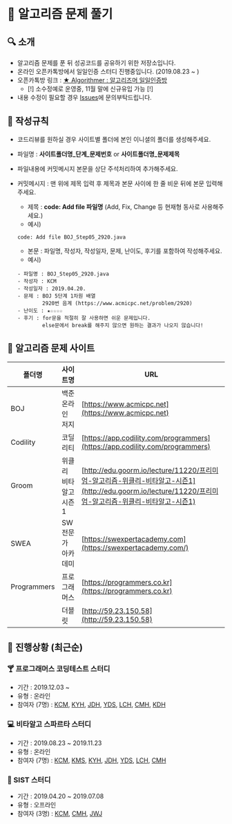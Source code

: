 # :crown: 알고리즘 문제 풀기

## 🔍 소개

- 알고리즘 문제를 푼 뒤 성공코드를 공유하기 위한 저장소입니다.
- 온라인 오픈카톡방에서 일일인증 스터디 진행중입니다. (2019.08.23 ~ )
- 오픈카톡방 링크 : [★ Algorithmer : 알고리즈머 일일인증방](https://open.kakao.com/o/gBu3SdBb)
  - [!] 소수정예로 운영중, 11월 말에 신규유입 가능 [!]
- 내용 수정이 필요할 경우 [Issues](https://github.com/Chanmi-Kim/Algorithm-problem-solving/issues)에 문의부탁드립니다.

## 📝 작성규칙

- 코드리뷰를 원하실 경우 사이트별 폴더에 본인 이니셜의 폴더를 생성해주세요.
- 파일명 : **사이트폴더명_단계_문제번호** or **사이트폴더명_문제제목**
- 파일내용에 커밋메시지 본문을 상단 주석처리하여 추가해주세요.
- 커밋메시지 : 맨 위에 제목 입력 후 제목과 본문 사이에 한 줄 비운 뒤에 본문 입력해주세요.
  - 제목 : **code: Add file 파일명** (Add, Fix, Change 등 현재형 동사로 사용해주세요.)
  - 예시)
   ```git
  code: Add file BOJ_Step05_2920.java
  ```
  - 본문 : 파일명, 작성자, 작성일자, 문제, 난이도, 후기를 포함하여 작성해주세요.
  - 예시)
  
  ```git 
  - 파일명 : BOJ_Step05_2920.java
  - 작성자 : KCM
  - 작성일자 : 2019.04.20.
  - 문제 : BOJ 5단계 1차원 배열
          2920번 음계 (https://www.acmicpc.net/problem/2920)
  - 난이도 : ★☆☆☆☆ 
  - 후기 : for문을 적절히 잘 사용하면 쉬운 문제입니다.
          else문에서 break를 해주지 않으면 원하는 결과가 나오지 않습니다!
  ```
  
  
## 🧭 알고리즘 문제 사이트

| 폴더명       | 사이트명             | URL                                                          |
| ----------- | -------------------- | ------------------------------------------------------------ |
| BOJ         | 백준 온라인 저지      | [https://www.acmicpc.net](https://www.acmicpc.net)           |
| Codility    | 코딜리티             | [https://app.codility.com/programmers](https://app.codility.com/programmers) |
| Groom       | 위클리 비타알고 시즌1 | [http://edu.goorm.io/lecture/11220/프리미엄-알고리즘-위클리-비타알고-시즌1](http://edu.goorm.io/lecture/11220/프리미엄-알고리즘-위클리-비타알고-시즌1) |
| SWEA        | SW 전문가 아카데미    | [https://swexpertacademy.com](https://swexpertacademy.com/)  |
| Programmers | 프로그래머스          | [https://programmers.co.kr](https://programmers.co.kr)  |
|             | 더블릿               | [http://59.23.150.58](http://59.23.150.58)                   |


## 📑 진행상황 (최근순)

### 🍸 프로그래머스 코딩테스트 스터디
- 기간 : 2019.12.03 ~
- 유형 : 온라인
- 참여자 (7명) : [KCM](https://github.com/Chanmi-Kim), [KYH](https://github.com/yh0921k), [JDH](https://github.com/daehoney), [YDS](https://github.com/dsyun96), [LCH](https://github.com/blurfx), [CMH](https://github.com/chans08), [KDH](https://github.com/mycisco)

### 💻 비타알고 스파르타 스터디
- 기간 : 2019.08.23 ~ 2019.11.23
- 유형 : 온라인
- 참여자 (7명) : [KCM](https://github.com/Chanmi-Kim), [KMS](https://github.com/msnodeve), [KYH](https://github.com/yh0921k), [JDH](https://github.com/daehoney), [YDS](https://github.com/dsyun96), [LCH](https://github.com/blurfx), [CMH](https://github.com/chans08)

### 🏢 SIST 스터디
- 기간 : 2019.04.20 ~ 2019.07.08
- 유형 : 오프라인
- 참여자 (3명) : [KCM](https://github.com/Chanmi-Kim), [CMH](https://github.com/chans08), [JWJ](https://github.com/woojoovove)
